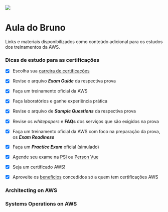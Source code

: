 ![](https://blogdolopez.files.wordpress.com/2019/05/aws-tc_resize.jpg)

# Aula do Bruno
Links e materiais disponibilizados como conteúdo adicional para os estudos dos treinamentos da AWS.

### Dicas de estudo para as certificações

- [X] Escolha sua [carreira de certificações](https://aws.amazon.com/certification/)
- [X] Revise o arquivo **_Exam Guide_** da respectiva prova
- [X] Faça um treinamento oficial da AWS
- [X] Faça laboratórios e ganhe experiência prática
- [X] Revise o arquivo de **_Sample Questions_** da respectiva prova
- [X] Revise os _whitepapers_ e **FAQs** dos serviços que são exigidos na prova
- [X] Faça um treinamento oficial da AWS com foco na preparação da prova, os **_Exam Readiness_**
- [X] Faça um **_Practice Exam_** oficial (simulado)
- [X] Agende seu exame na [PSI](https://aws.psiexams.com/#/home) ou [Person Vue](https://home.pearsonvue.com/Clients/Amazon-Web-Services.aspx)
- [X] Seja um certificado AWS!
- [X] Aproveite os [benefícios](https://aws.amazon.com/certification/benefits/) concedidos só a quem tem certificações AWS


### Architecting on AWS



### Systems Operations on AWS



